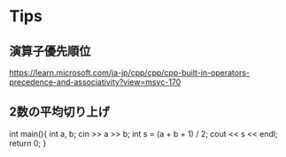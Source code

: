 # Tips

## 演算子優先順位
https://learn.microsoft.com/ja-jp/cpp/cpp/cpp-built-in-operators-precedence-and-associativity?view=msvc-170

## 2数の平均切り上げ
int main(){
    int a, b;
    cin >> a >> b;
    int s = (a + b + 1) / 2;
    cout << s << endl;
    return 0;
}
